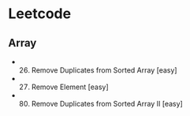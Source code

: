 # Leetcode

## Array
* 26. Remove Duplicates from Sorted Array [easy]
* 27. Remove Element    [easy]
* 80. Remove Duplicates from Sorted Array II    [easy]
